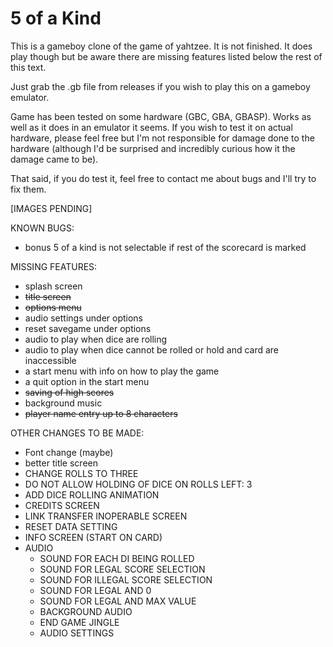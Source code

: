 # 5 of a Kind

This is a gameboy clone of the game of yahtzee. It is not finished. It does play though but be aware there are missing features listed below the rest of this text.

Just grab the .gb file from releases if you wish to play this on a gameboy emulator.

Game has been tested on some hardware (GBC, GBA, GBASP). Works as well as it does in an emulator it seems. If you wish to test it on actual hardware, please feel free but I'm not responsible for damage done to the hardware (although I'd be surprised and incredibly curious how it the damage came to be).

That said, if you do test it, feel free to contact me about bugs and I'll try to fix them.

[IMAGES PENDING]

KNOWN BUGS:
* bonus 5 of a kind is not selectable if rest of the scorecard is marked

MISSING FEATURES:
* splash screen
* ~~title screen~~
* ~~options menu~~
* audio settings under options
* reset savegame under options
* audio to play when dice are rolling
* audio to play when dice cannot be rolled or hold and card are inaccessible
* a start menu with info on how to play the game
* a quit option in the start menu
* ~~saving of high scores~~
* background music
* ~~player name entry up to 8 characters~~

OTHER CHANGES TO BE MADE:
* Font change (maybe)
* better title screen
* CHANGE ROLLS TO THREE
* DO NOT ALLOW HOLDING OF DICE ON ROLLS LEFT: 3
* ADD DICE ROLLING ANIMATION
* CREDITS SCREEN
* LINK TRANSFER INOPERABLE SCREEN
* RESET DATA SETTING
* INFO SCREEN (START ON CARD)
* AUDIO
  * SOUND FOR EACH DI BEING ROLLED
  * SOUND FOR LEGAL SCORE SELECTION
  * SOUND FOR ILLEGAL SCORE SELECTION
  * SOUND FOR LEGAL AND 0
  * SOUND FOR LEGAL AND MAX VALUE
  * BACKGROUND AUDIO
  * END GAME JINGLE
  * AUDIO SETTINGS
